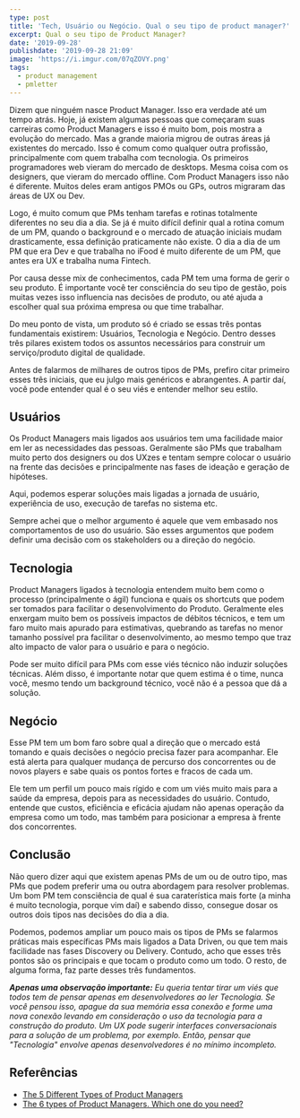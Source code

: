 ```yaml
---
type: post
title: 'Tech, Usuário ou Negócio. Qual o seu tipo de product manager?'
excerpt: Qual o seu tipo de Product Manager?
date: '2019-09-28'
publishdate: '2019-09-28 21:09'
image: 'https://i.imgur.com/07qZOVY.png'
tags:
  - product management
  - pmletter
---
```

Dizem que ninguém nasce Product Manager. Isso era verdade até um tempo atrás. Hoje, já existem algumas pessoas que começaram suas carreiras como Product Managers e isso é muito bom, pois mostra a evolução do mercado. Mas a grande maioria migrou de outras áreas já existentes do mercado. Isso é comum como qualquer outra profissão, principalmente com quem trabalha com tecnologia. Os primeiros programadores web vieram do mercado de desktops. Mesma coisa com os designers, que vieram do mercado offline. Com Product Managers isso não é diferente. Muitos deles eram antigos PMOs ou GPs, outros migraram das áreas de UX ou Dev.

Logo, é muito comum que PMs tenham tarefas e rotinas totalmente diferentes no seu dia a dia. Se já é muito difícil definir qual a rotina comum de um PM, quando o background e o mercado de atuação iniciais mudam drasticamente, essa definição praticamente não existe. O dia a dia de um PM que era Dev e que trabalha no iFood é muito diferente de um PM, que antes era UX e trabalha numa Fintech.

Por causa desse mix de conhecimentos, cada PM tem uma forma de gerir o seu produto. É importante você ter consciência do seu tipo de gestão, pois muitas vezes isso influencia nas decisões de produto, ou até ajuda a escolher qual sua próxima empresa ou que time trabalhar.

Do meu ponto de vista, um produto só é criado se essas três pontas fundamentais existirem: Usuários, Tecnologia e Negócio. Dentro desses três pilares existem todos os assuntos necessários para construir um serviço/produto digital de qualidade. 

Antes de falarmos de milhares de outros tipos de PMs, prefiro citar primeiro esses três iniciais, que eu julgo mais genéricos e abrangentes. A partir daí, você pode entender qual é o seu viés e entender melhor seu estilo.

## Usuários

Os Product Managers mais ligados aos usuários tem uma facilidade maior em ler as necessidades das pessoas. Geralmente são PMs que trabalham muito perto dos designers ou dos UXzes e tentam sempre colocar o usuário na frente das decisões e principalmente nas fases de ideação e geração de hipóteses.

Aqui, podemos esperar soluções mais ligadas a jornada de usuário, experiência de uso, execução de tarefas no sistema etc. 

Sempre achei que o melhor argumento é aquele que vem embasado nos comportamentos de uso do usuário. São esses argumentos que podem definir uma decisão com os stakeholders ou a direção do negócio.

## Tecnologia

Product Managers ligados à tecnologia entendem muito bem como o processo (principalmente o ágil) funciona e quais os shortcuts que podem ser tomados para facilitar o desenvolvimento do Produto. Geralmente eles enxergam muito bem os possíveis impactos de débitos técnicos, e tem um faro muito mais apurado para estimativas, quebrando as tarefas no menor tamanho possível pra facilitar o desenvolvimento, ao mesmo tempo que traz alto impacto de valor para o usuário e para o negócio.

Pode ser muito difícil para PMs com esse viés técnico não induzir soluções técnicas. Além disso, é importante notar que quem estima é o time, nunca você, mesmo tendo um background técnico, você não é a pessoa que dá a solução.

## Negócio

Esse PM tem um bom faro sobre qual a direção que o mercado está tomando e quais decisões o negócio precisa fazer para acompanhar. Ele está alerta para qualquer mudança de percurso dos concorrentes ou de novos players e sabe quais os pontos fortes e fracos de cada um.

Ele tem um perfil um pouco mais rígido e com um viés muito mais para a saúde da empresa, depois para as necessidades do usuário. Contudo, entende que custos, eficiência e eficácia ajudam não apenas operação da empresa como um todo, mas também para posicionar a empresa à frente dos concorrentes.

## Conclusão

Não quero dizer aqui que existem apenas PMs de um ou de outro tipo, mas PMs que podem preferir uma ou outra abordagem para resolver problemas. Um bom PM tem consciência de qual é sua caraterística mais forte (a minha é muito tecnologia, porque vim daí) e sabendo disso, consegue dosar os outros dois tipos nas decisões do dia a dia. 

Podemos, podemos ampliar um pouco mais os tipos de PMs se falarmos práticas mais específicas PMs mais ligados a Data Driven, ou que tem mais facilidade nas fases Discovery ou Delivery. Contudo, acho que esses três pontos são os principais e que tocam o produto como um todo. O resto, de alguma forma, faz parte desses três fundamentos.

_**Apenas uma observação importante:** Eu queria tentar tirar um viés que todos tem de pensar apenas em desenvolvedores ao ler Tecnologia. Se você pensou isso, apague da sua memória essa conexão e forme uma nova conexão levando em consideração o uso da tecnologia para a construção do produto. Um UX pode sugerir interfaces conversacionais para a solução de um problema, por exemplo. Então, pensar que "Tecnologia" envolve apenas desenvolvedores é no mínimo incompleto._

## Referências

- [The 5 Different Types of Product Managers](https://blog.usejournal.com/the-5-different-types-of-product-managers-12a841cae8d2)
- [The 6 types of Product Managers. Which one do you need?](https://medium.com/@kit_ulrich/the-6-types-of-product-managers-which-one-do-you-need-75c2e66dd592)
